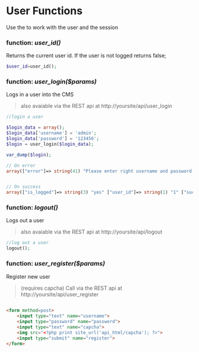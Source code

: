 # User Functions

Use the to work with the user and the session

### function: *user_id()*
Returns the current user id. If the user is not logged returns false;

```php
$user_id=user_id();
```


### function: *user_login($params)*
Logs in a user into the CMS
> also avaiable via the REST api at http://yoursite/api/user_login

```php
//login a user

$login_data = array();
$login_data['username'] = 'admin';
$login_data['password'] = '123456';
$login = user_login($login_data);

var_dump($login);

// On error
array(["error"]=> string(41) "Please enter right username and password!" );


// On success
array(["is_logged"]=> string(3) "yes" ["user_id"]=> string(1) "1" ["success"]=> string(18) "You are logged in!");
```




### function: *logout()*
Logs out a user
> also avaiable via the REST api at http://yoursite/api/logout

```php
//log out a user
logout(); 
```


### function: *user_register($params)*
Register new user 
> (requires capcha) Call via the REST api at http://yoursite/api/user_register 

```html
 
<form method=post>
    <input type="text" name="username">
    <input type="password" name="password">
    <input type="text" name="capcha">
    <img src="<?php print site_url('api_html/capcha'); ?>">
    <input type="submit" name="register">
</form>

``` 




